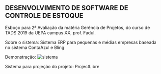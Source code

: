 DESENVOLVIMENTO DE SOFTWARE DE CONTROLE DE ESTOQUE
------------------------------------------------------
Esboço para 2ª Avaliação da matéria Gerência de Projetos, do curso de TADS 2019 da UEPA campus XX, prof. Fadul.

Sobre o sistema: Sistema ERP para pequenas e médias empresas baseada no sistema ContaAzul e Bling

Demonstração: 
![sistema](https://user-images.githubusercontent.com/78308268/149890470-ea947b8a-2234-435e-a528-a40930019540.png)

Sistema para projeção do projeto: ProjectLibre
